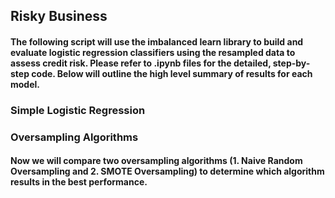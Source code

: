 ## Risky Business 
#### The following script will use the imbalanced learn library to build and evaluate logistic regression classifiers using the resampled data to assess credit risk. Please refer to .ipynb files for the detailed, step-by-step code. Below will outline the high level summary of results for each model. 

### Simple Logistic Regression

### Oversampling Algorithms 
#### Now we will compare two oversampling algorithms (1. Naive Random Oversampling and 2. SMOTE Oversampling) to determine which algorithm results in the best performance.
